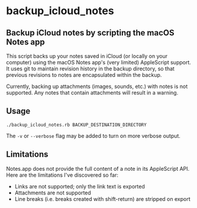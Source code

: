 # backup\_icloud\_notes

## Backup iCloud notes by scripting the macOS Notes app

This script backs up your notes saved in iCloud (or locally on your computer) using the macOS Notes app's (very limited) AppleScript support. It uses git to maintain revision history in the backup directory, so that previous revisions to notes are encapsulated within the backup.

Currently, backing up attachments (images, sounds, etc.) with notes is not supported. Any notes that contain attachments will result in a warning.

## Usage

`./backup_icloud_notes.rb BACKUP_DESTINATION_DIRECTORY`

The `-v` or `--verbose` flag may be added to turn on more verbose output.

## Limitations

Notes.app does not provide the full content of a note in its AppleScript API. Here are the limitations I've discovered so far:

- Links are not supported; only the link text is exported
- Attachments are not supported
- Line breaks (i.e. breaks created with shift-return) are stripped on export
